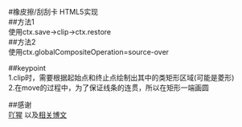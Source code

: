 #橡皮擦/刮刮卡  HTML5实现  
##方法1  
    使用ctx.save->clip->ctx.restore  
##方法2  
    使用ctx.globalCompositeOperation=source-over  

##keypoint  
    1.clip时，需要根据起始点和终止点绘制出其中的类矩形区域(可能是菱形)   
    2.在move的过程中，为了保证线条的连贯，所以在矩形一端画圆   
    
##感谢   
    [吖猩](http://2.axescanvas.sinaapp.com/demoHome/index.html) 以及[相关博文](http://www.cnblogs.com/axes/p/3850309.html#3057359)